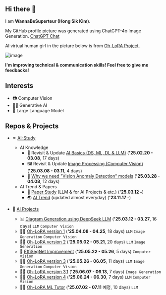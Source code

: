 ## Hi there 👋

I am **WannaBeSuperteur (Hong Sik Kim)**.

My GitHub profile picture was generated using ChatGPT-4o Image Generation. [ChatGPT Chat](https://chatgpt.com/share/680b237f-99ec-8010-9525-dc117e1497f2)

AI virtual human girl in the picture below is from [Oh-LoRA Project](https://github.com/WannaBeSuperteur/AI_Projects/tree/main/2025_04_08_OhLoRA).

![image](https://github.com/user-attachments/assets/216ff726-992e-4556-9778-e67ea53dfa67)

**I'm improving technical & communication skills! Feel free to give me feedbacks!**

## Interests

* 📷 Computer Vision
* 👱‍♀️ Generative AI
* 📜 Large Language Model

## Repos & Projects

* ✒ [AI-Study](https://github.com/WannaBeSuperteur/AI-study/tree/main)
  * AI Knowledge 
    * 🌱 Revisit & Update [AI Basics (DS, ML, DL & LLM)](https://github.com/WannaBeSuperteur/AI-study/tree/main/AI%20Basics) (**'25.02.20 - 03.08**, 17 days)
    * 🖼 Revisit & Update [Image Processing (Computer Vision)](https://github.com/WannaBeSuperteur/AI-study/tree/main/Image%20Processing) (**'25.03.08 - 03.11**, 4 days)
    * 🔬 [Why we need "Vision Anomaly Detection" models](https://github.com/WannaBeSuperteur/AI-study/blob/main/Image%20Processing/Special_Vision_Anomaly_Detection_%ED%95%84%EC%9A%94%EC%84%B1.md) (**'25.03.28 - 04.08**, 12 days)
  * AI Trend & Papers
    * 📄 [Paper Study](https://github.com/WannaBeSuperteur/AI-study/tree/main/Paper%20Study) (LLM & for AI Projects & etc.) (**'25.03.12 -**)
    * 🌏 [AI Trend](https://github.com/WannaBeSuperteur/AI-study/tree/main/AI%20Trend) (updated almost everyday) (**'23.11.17 -**)

* 🔮 [AI Projects](https://github.com/WannaBeSuperteur/AI_Projects/tree/main)
  * 📊 [Diagram Generation using DeepSeek LLM](https://github.com/WannaBeSuperteur/AI_Projects/tree/main/2025_03_12_DeepSeek_LLM) (**'25.03.12 - 03.27**, 16 days) ```LLM``` ```Computer Vision```
  * 👱‍♀️ [Oh-LoRA version 1](https://github.com/WannaBeSuperteur/AI_Projects/tree/main/2025_04_08_OhLoRA) (**'25.04.08 - 04.25**, 18 days) ```LLM``` ```Image Generation``` ```Computer Vision```
  * 👩‍🦰 [Oh-LoRA version 2](https://github.com/WannaBeSuperteur/AI_Projects/tree/main/2025_05_02_OhLoRA_v2) (**'25.05.02 - 05.21**, 20 days) ```LLM``` ```Image Generation```
  * 🧬 [EffiSegNet Improvement](https://github.com/WannaBeSuperteur/AI_Projects/tree/main/2025_05_22_Improve_EffiSegNet) (**'25.05.22 - 05.26**, 5 days) ```Computer Vision```
  * 🙋‍♀️ [Oh-LoRA version 3](https://github.com/WannaBeSuperteur/AI_Projects/tree/main/2025_05_26_OhLoRA_v3) (**'25.05.26 - 06.05**, 11 days) ```LLM``` ```Image Generation``` ```Computer Vision```
  * 💁‍♀️ [Oh-LoRA version 3.1](https://github.com/WannaBeSuperteur/AI_Projects/tree/main/2025_06_07_OhLoRA_v3_1) (**'25.06.07 - 06.13**, 7 days) ```Image Generation```
  * 🙆‍♀️ [Oh-LoRA version 4](https://github.com/WannaBeSuperteur/AI_Projects/tree/main/2025_06_24_OhLoRA_v4) (**'25.06.24 - 06.30**, 7 days) ```LLM``` ```Computer Vision```
  * 👩‍🏫 [Oh-LoRA ML Tutor](https://github.com/WannaBeSuperteur/AI_Projects/tree/main/2025_07_02_OhLoRA_ML_Tutor) (**'25.07.02 - 07.11** 예정, 10 days) ```LLM```
